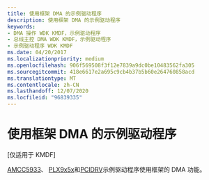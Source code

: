 ```yaml
---
title: 使用框架 DMA 的示例驱动程序
description: 使用框架 DMA 的示例驱动程序
keywords:
- DMA 操作 WDK KMDF，示例驱动程序
- 总线主控 DMA WDK KMDF，示例驱动程序
- 示例驱动程序 WDK KMDF
ms.date: 04/20/2017
ms.localizationpriority: medium
ms.openlocfilehash: 906f569508f3f12e7839a9dc0be10483562fa305
ms.sourcegitcommit: 418e6617e2a695c9cb4b37b5b60e264760858acd
ms.translationtype: MT
ms.contentlocale: zh-CN
ms.lasthandoff: 12/07/2020
ms.locfileid: "96839335"
---
```

# <a name="sample-drivers-that-use-framework-dma"></a>使用框架 DMA 的示例驱动程序


\[仅适用于 KMDF\]




[AMCC5933](sample-kmdf-drivers.md)、 [PLX9x5x](sample-kmdf-drivers.md)和[PCIDRV](sample-kmdf-drivers.md)示例驱动程序使用框架的 DMA 功能。

 

 






